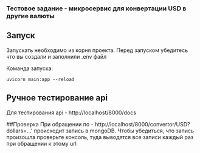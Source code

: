 ### Тестовое задание - микросервис для конвертации USD в другие валюты

## Запуск
Запускать необходимо из корня проекта.
Перед запуском убедитесь что вы создали и заполнили .env файл

Команда запуска:
```
uvicorn main:app --reload
```

## Ручное тестирование api
Для тестирования api - http://localhost/8000/docs

##Проверка
При обращении по - http://localhost/8000/convertor/USD?dollars=...' происходит запись в mongoDB. Чтобы убедиться,
что запись произошла проверьте консоль, туда выводятся все записи каждый раз при обращении к этому url